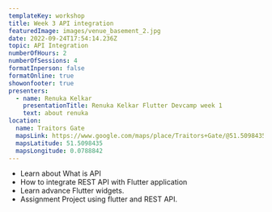```yaml
---
templateKey: workshop
title: Week 3 API integration
featuredImage: images/venue_basement_2.jpg
date: 2022-09-24T17:54:14.236Z
topic: API Integration
numberOfHours: 2
numberOfSessions: 4
formatInperson: false
formatOnline: true
showonfooter: true
presenters:
  - name: Renuka Kelkar
    presentationTitle: Renuka Kelkar Flutter Devcamp week 1
    text: about renuka
location:
  name: Traitors Gate
  mapsLink: https://www.google.com/maps/place/Traitors+Gate/@51.5098435,-0.0788842,19z/data=!4m5!3m4!1s0x4876030dd752a1c5:0x4a35f7c87ee9c96!8m2!3d51.5098435!4d-0.0784241
  mapsLatitude: 51.5098435
  mapsLongitude: 0.0788842
---
```

* Learn about What is API
* How to integrate REST API with Flutter application
* Learn advance Flutter widgets.
* Assignment Project using flutter and REST API.